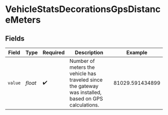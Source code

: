 # VehicleStatsDecorationsGpsDistanceMeters


## Fields

| Field                                                                                                 | Type                                                                                                  | Required                                                                                              | Description                                                                                           | Example                                                                                               |
| ----------------------------------------------------------------------------------------------------- | ----------------------------------------------------------------------------------------------------- | ----------------------------------------------------------------------------------------------------- | ----------------------------------------------------------------------------------------------------- | ----------------------------------------------------------------------------------------------------- |
| `value`                                                                                               | *float*                                                                                               | :heavy_check_mark:                                                                                    | Number of meters the vehicle has traveled since the gateway was installed, based on GPS calculations. | 81029.591434899                                                                                       |